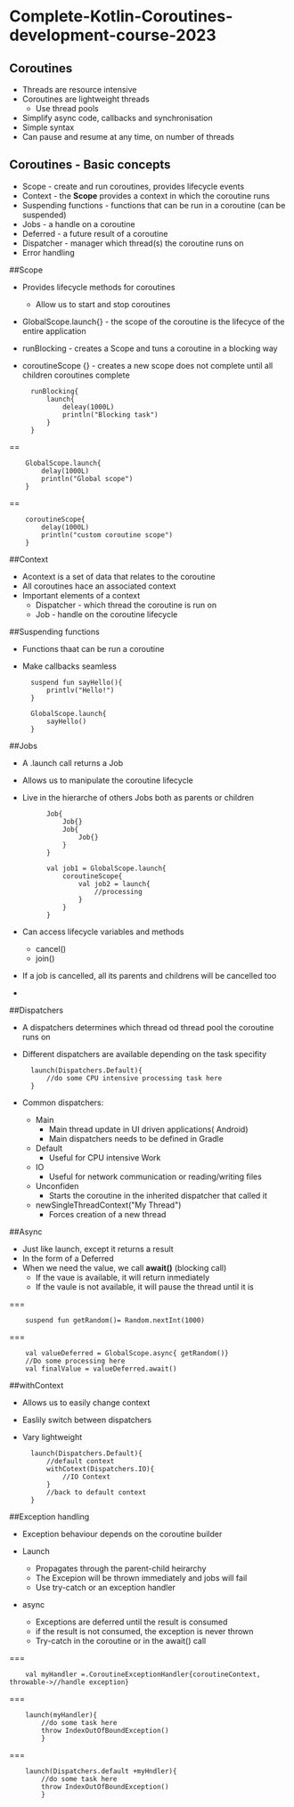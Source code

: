 # Complete-Kotlin-Coroutines-development-course-2023



## Coroutines

* Threads are resource intensive
* Coroutines are lightweight threads
	* Use thread pools
* Simplify async code, callbacks and synchronisation
* Simple syntax
* Can pause and resume at any time, on number of threads

## Coroutines - Basic concepts

* Scope - create and run coroutines, provides lifecycle events
* Context - the **Scope** provides a context in which the coroutine runs
* Suspending functions - functions that can be run in a coroutine (can be suspended)
* Jobs - a handle on a coroutine
* Deferred - a future result of a coroutine
* Dispatcher - manager which thread(s) the coroutine runs on
* Error handling


##Scope


* Provides lifecycle methods for coroutines
	* Allow us to start and stop coroutines
* GlobalScope.launch{} - the scope of the coroutine is the lifecyce of the entire application
* runBlocking - creates a Scope and tuns a coroutine in a blocking way 
* coroutineScope {} - creates a new scope does not complete until all children coroutines complete

		runBlocking{
			launch{
				deleay(1000L)
				println("Blocking task")
			}
		}
==
	
		GlobalScope.launch{
			delay(1000L)
			println("Global scope")
		}
==	
	
		coroutineScope{
			delay(1000L)
			println("custom coroutine scope")
		}
		
		
##Context

* Acontext is a set of data that relates to the coroutine
* All coroutines hace an associated context
* Important elements of a context
	* Dispatcher - which thread the coroutine is run on
	* Job - handle on the coroutine lifecycle

##Suspending functions

* Functions thaat can be run a coroutine
* Make callbacks seamless


		suspend fun sayHello(){
			printlv("Hello!")
		}
		
		GlobalScope.launch{
			sayHello()
		}


##Jobs

* A .launch call returns a Job
* Allows us to manipulate the coroutine lifecycle
* Live in the hierarche of others Jobs both as parents or children

			Job{
				Job{}
				Job{
					Job{}
				}
			}
			
			val job1 = GlobalScope.launch{
				coroutineScope{
					val job2 = launch{
						//processing
					}
				}
			}

* Can access lifecycle variables and methods
	* cancel()
	* join()
* If a job is cancelled, all its parents and childrens will be cancelled too
*  


##Dispatchers

* A dispatchers determines which thread od thread pool the coroutine runs on
* Different dispatchers are available depending on the task specifity


		launch(Dispatchers.Default){
			//do some CPU intensive processing task here
		}

* Common dispatchers:
	* Main
		* Main thread update in UI driven applications( Android)
		* Main dispatchers needs to be defined in Gradle
	* Default
		* Useful for CPU intensive Work
	* IO
		* Useful for network communication or reading/writing files    
	* Unconfiden
		* Starts the coroutine in the inherited dispatcher that called it
	* newSingleThreadContext("My Thread")
		* Forces creation of a new thread


##Async

* Just like launch, except it returns a result
* In the form of a Deferred
* When we need the value, we call **await()** (blocking call)
	*	If the vaue is available, it will return inmediately
	* If the vaule is not available, it will pause the thread until it is

===
	
		suspend fun getRandom()= Random.nextInt(1000)
			
===

		val valueDeferred = GlobalScope.async{ getRandom()}
		//Do some processing here
		val finalValue = valueDeferred.await()
			
			 

##withContext

* Allows us to easily change context
* Easlily switch between dispatchers
* Vary lightweight


		launch(Dispatchers.Default){
			//default context
			withCotext(Dispatchers.IO){
				//IO Context
			}
			//back to default context
		}

##Exception handling

* Exception behaviour depends on the coroutine builder
* Launch
	* Propagates through the parent-child heirarchy
	* The Excepion will be thrown immediately and jobs will fail
	* Use try-catch or an exception handler

* async
	* Exceptions are deferred until the result is consumed
	* if the result is not consumed, the exception is never thrown
	* Try-catch in the coroutine or in the await() call


===
	
		val myHandler =.CoroutineExceptionHandler{coroutineContext, throwable->//handle exception}
		
===
		
		launch(myHandler){
			//do some task here
			throw IndexOutOfBoundException()
			}
===
	
		launch(Dispatchers.default +myHndler){
			//do some task here
			throw IndexOutOfBoundException()
			}

























